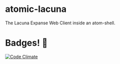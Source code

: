 atomic-lacuna
=============

The Lacuna Expanse Web Client inside an atom-shell.

Badges! :beginner:
=======

[![Code Climate](https://codeclimate.com/github/Vasari/atomic-lacuna.png)](https://codeclimate.com/github/Vasari/atomic-lacuna)
